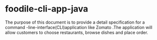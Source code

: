 # foodile-cli-app-java
The purpose of this document is to provide a detail specification for a command -line-interface(CLI)application like Zomato .The application will allow customers to choose restaurants, browse dishes and place order.
